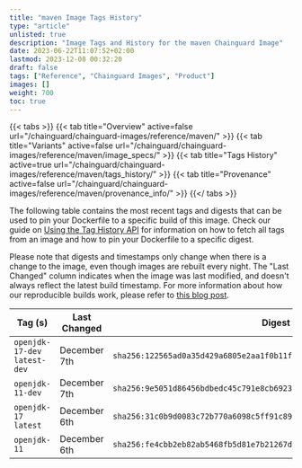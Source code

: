 ```yaml
---
title: "maven Image Tags History"
type: "article"
unlisted: true
description: "Image Tags and History for the maven Chainguard Image"
date: 2023-06-22T11:07:52+02:00
lastmod: 2023-12-08 00:32:20
draft: false
tags: ["Reference", "Chainguard Images", "Product"]
images: []
weight: 700
toc: true
---
```


{{< tabs >}}
{{< tab title="Overview" active=false url="/chainguard/chainguard-images/reference/maven/" >}}
{{< tab title="Variants" active=false url="/chainguard/chainguard-images/reference/maven/image_specs/" >}}
{{< tab title="Tags History" active=true url="/chainguard/chainguard-images/reference/maven/tags_history/" >}}
{{< tab title="Provenance" active=false url="/chainguard/chainguard-images/reference/maven/provenance_info/" >}}
{{</ tabs >}}

The following table contains the most recent tags and digests that can be used to pin your Dockerfile to a specific build of this image. Check our guide on [Using the Tag History API](/chainguard/chainguard-images/using-the-tag-history-api/) for information on how to fetch all tags from an image and how to pin your Dockerfile to a specific digest.

Please note that digests and timestamps only change when there is a change to the image, even though images are rebuilt every night. The "Last Changed" column indicates when the image was last modified, and doesn't always reflect the latest build timestamp. For more information about how our reproducible builds work, please refer to [this blog post](https://www.chainguard.dev/unchained/reproducing-chainguards-reproducible-image-builds).

| Tag (s)                        | Last Changed | Digest                                                                    |
|--------------------------------|--------------|---------------------------------------------------------------------------|
|  `openjdk-17-dev` `latest-dev` | December 7th | `sha256:122565ad0a35d429a6805e2aa1f0b11fc1590c9d8ebc9137406a0b019dd888c0` |
|  `openjdk-11-dev`              | December 7th | `sha256:9e5051d86456bdbedc45c791e8cb692319e8804dee34124ad5205de220333a2e` |
|  `openjdk-17` `latest`         | December 6th | `sha256:31c0b9d0083c72b770a6098c5ff91c89d5809c28bd7981503927f588b5dab733` |
|  `openjdk-11`                  | December 6th | `sha256:fe4cbb2eb82ab5468fb5d81e7b21267df7d9dcb6f502508a71e2735b447a7265` |


